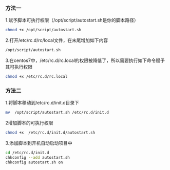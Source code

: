 ### 方法一

1.赋予脚本可执行权限（/opt/script/autostart.sh是你的脚本路径）

```bash
chmod +x /opt/script/autostart.sh 
```

2.打开/etc/rc.d/rc/local文件，在末尾增加如下内容

```bash
/opt/script/autostart.sh 
```

3.在centos7中，/etc/rc.d/rc.local的权限被降低了，所以需要执行如下命令赋予其可执行权限

```bash
chmod +x /etc/rc.d/rc.local
```

### 方法二

1.将脚本移动到/etc/rc.d/init.d目录下

```bash
mv  /opt/script/autostart.sh /etc/rc.d/init.d
```

2增加脚本的可执行权限

```bash
chmod +x  /etc/rc.d/init.d/autostart.sh
```

3.添加脚本到开机自动启动项目中

```bash
cd /etc/rc.d/init.d
chkconfig --add autostart.sh
chkconfig autostart.sh on
```
